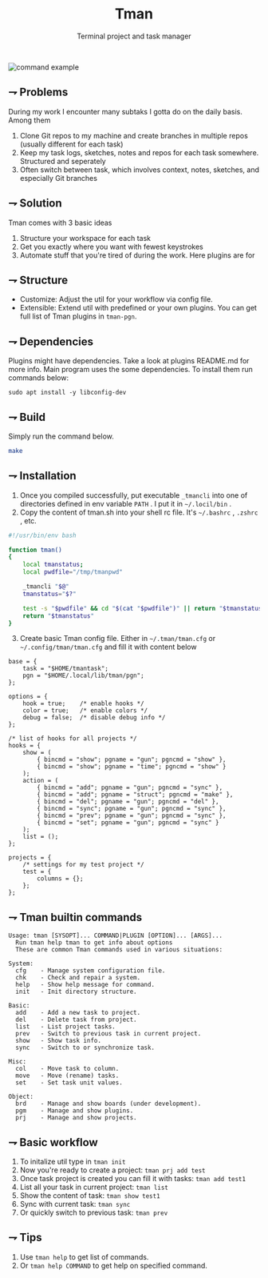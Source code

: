 <div align="center">
   <!--<img align="center" width="128px" src="crates/gitbutler-tauri/icons/128x128@2x.png" /> -->
	<h1 align="center"><b>Tman</b></h1>
	<p align="center">
        Terminal project and task  manager
    <br />
  </p>
</div>

<br/>


![command example](docs/tman.gif)


## ⇁  Problems
During my work I encounter many subtaks I gotta do on the daily basis.
Among them
1. Clone Git repos to my machine and create branches in multiple repos (usually different for each task)
2. Keep my task logs, sketches, notes and repos for each task somewhere. Structured and seperately
3. Often switch between task, which involves context, notes, sketches, and especially Git branches

## ⇁  Solution
Tman comes with 3 basic ideas
1. Structure your workspace for each task
2. Get you exactly where you want with fewest keystrokes
3. Automate stuff that you're tired of during the work. Here plugins are for

## ⇁  Structure
- Customize: Adjust the util for your workflow via config file.
- Extensible: Extend util with predefined or your own plugins. You can get full list of Tman plugins in ``` tman-pgn ```.

## ⇁  Dependencies
Plugins might have dependencies. Take a look at plugins README.md for more info.
Main program uses the some dependencies. To install them run commands below:
```
sudo apt install -y libconfig-dev
```


## ⇁  Build
Simply run the command below.
``` bash
make
```

## ⇁  Installation
1. Once you compiled successfully, put executable ` _tmancli ` into one of directories defined in env variable ` PATH ` . I put it in ` ~/.locil/bin ` .
2. Copy the content of tman.sh into your shell rc file. It's ` ~/.bashrc ` , ` .zshrc ` , etc.

``` bash
#!/usr/bin/env bash

function tman()
{
    local tmanstatus;
    local pwdfile="/tmp/tmanpwd"

    _tmancli "$@"
    tmanstatus="$?"

    test -s "$pwdfile" && cd "$(cat "$pwdfile")" || return "$tmanstatus"
    return "$tmanstatus"
}
```

3. Create basic Tman config file. Either in ` ~/.tman/tman.cfg ` or ` ~/.config/tman/tman.cfg ` and fill it with content below

```
base = {
    task = "$HOME/tmantask";
    pgn = "$HOME/.local/lib/tman/pgn";
};

options = {
    hook = true;    /* enable hooks */
    color = true;   /* enable colors */
    debug = false;  /* disable debug info */
};

/* list of hooks for all projects */
hooks = {
    show = (
        { bincmd = "show"; pgname = "gun"; pgncmd = "show" },
        { bincmd = "show"; pgname = "time"; pgncmd = "show" }
    );
    action = (
        { bincmd = "add"; pgname = "gun"; pgncmd = "sync" },
        { bincmd = "add"; pgname = "struct"; pgncmd = "make" },
        { bincmd = "del"; pgname = "gun"; pgncmd = "del" },
        { bincmd = "sync"; pgname = "gun"; pgncmd = "sync" },
        { bincmd = "prev"; pgname = "gun"; pgncmd = "sync" },
        { bincmd = "set"; pgname = "gun"; pgncmd = "sync" }
    );
    list = ();
};

projects = {
    /* settings for my test project */
    test = {
        columns = {};
    };
};
```

## ⇁  Tman builtin commands
```
Usage: tman [SYSOPT]... COMMAND|PLUGIN [OPTION]... [ARGS]...
  Run tman help tman to get info about options
  These are common Tman commands used in various situations:

System:
  cfg    - Manage system configuration file.
  chk    - Check and repair a system.
  help   - Show help message for command.
  init   - Init directory structure.

Basic:
  add    - Add a new task to project.
  del    - Delete task from project.
  list   - List project tasks.
  prev   - Switch to previous task in current project.
  show   - Show task info.
  sync   - Switch to or synchronize task.

Misc:
  col    - Move task to column.
  move   - Move (rename) tasks.
  set    - Set task unit values.

Object:
  brd    - Manage and show boards (under development).
  pgm    - Manage and show plugins.
  prj    - Manage and show projects.

```

## ⇁  Basic workflow
1. To initalize util type in ` tman init `
2. Now you're ready to create a project: ` tman prj add test `
3. Once task project is created you can fill it with tasks: ` tman add test1 `
4. List all your task in current project: ` tman list `
5. Show the content of task: ` tman show test1 `
6. Sync with current task: ` tman sync `
7. Or quickly switch to previous task: ` tman prev `


## ⇁  Tips
1. Use ` tman help ` to get list of commands.
2. Or ` tman help COMMAND ` to get help on specified command.
